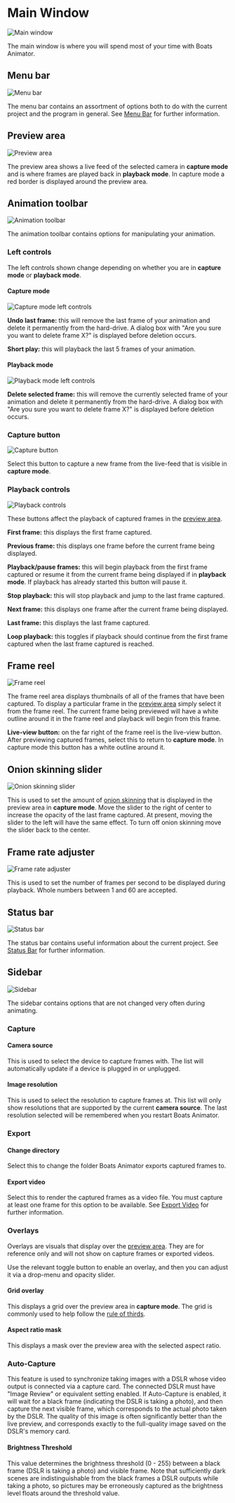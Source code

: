 # Main Window

![Main window](../img/ba-0-11-0-screenshot-1.png)

The main window is where you will spend most of your time with Boats Animator.

## Menu bar

![Menu bar](../img/menu-bar.png)

The menu bar contains an assortment of options both to do with the current project and the program in general. See [Menu Bar](/features/menu-bar) for further information.

## Preview area

![Preview area](../img/preview-area.png)

The preview area shows a live feed of the selected camera in **capture mode** and is where frames are played back in **playback mode**. In capture mode a red border is displayed around the preview area.

## Animation toolbar

![Animation toolbar](../img/animation-toolbar.png)

The animation toolbar contains options for manipulating your animation.

### Left controls

The left controls shown change depending on whether you are in **capture mode** or **playback mode**.

#### Capture mode

![Capture mode left controls](../img/left-controls-capture.png)

**Undo last frame:** this will remove the last frame of your animation and delete it permanently from the hard-drive. A dialog box with "Are you sure you want to delete frame X?" is displayed before deletion occurs.

**Short play:** this will playback the last 5 frames of your animation.

#### Playback mode

![Playback mode left controls](../img/left-controls-playback.png)

**Delete selected frame:** this will remove the currently selected frame of your animation and delete it permanently from the hard-drive. A dialog box with "Are you sure you want to delete frame X?" is displayed before deletion occurs.

### Capture button

![Capture button](../img/capture-button.png)

Select this button to capture a new frame from the live-feed that is visible in **capture mode**.

### Playback controls

![Playback controls](../img/playback-controls.png)

These buttons affect the playback of captured frames in the [preview area](#preview-area).

**First frame:** this displays the first frame captured.

**Previous frame:** this displays one frame before the current frame being displayed.

**Playback/pause frames:** this will begin playback from the first frame captured or resume it from the current frame being displayed if in **playback mode**. If playback has already started this button will pause it.

**Stop playback:** this will stop playback and jump to the last frame captured.

**Next frame:**  this displays one frame after the current frame being displayed.

**Last frame:** this displays the last frame captured.

**Loop playback:** this toggles if playback should continue from the first frame captured when the last frame captured is reached.

## Frame reel

![Frame reel](../img/frame-reel.png)

The frame reel area displays thumbnails of all of the frames that have been captured. To display a particular frame in the [preview area](#preview-area) simply select it from the frame reel. The current frame being previewed will have a white outline around it in the frame reel and playback will begin from this frame.

**Live-view button:** on the far right of the frame reel is the live-view button. After previewing captured frames, select this to return to **capture mode**. In capture mode this button has a white outline around it.

## Onion skinning slider

![Onion skinning slider](../img/onion-skinning-slider.png)

This is used to set the amount of [onion skinning](https://en.wikipedia.org/wiki/Onion_skinning) that is displayed in the preview area in **capture mode**. Move the slider to the right of center to increase the opacity of the last frame captured. At present, moving the slider to the left will have the same effect. To turn off onion skinning move the slider back to the center.

## Frame rate adjuster

![Frame rate adjuster](../img/frame-rate-adjuster.png)

This is used to set the number of frames per second to be displayed during playback. Whole numbers between 1 and 60 are accepted.

## Status bar

![Status bar](../img/status-bar.png)

The status bar contains useful information about the current project. See [Status Bar](/features/status-bar) for further information.

## Sidebar

![Sidebar](../img/sidebar.png)

The sidebar contains options that are not changed very often during animating.

### Capture

#### Camera source

This is used to select the device to capture frames with. The list will automatically update if a device is plugged in or unplugged.

#### Image resolution

This is used to select the resolution to capture frames at. This list will only show resolutions that are supported by the current **camera source**. The last resolution selected will be remembered when you restart Boats Animator.

### Export

#### Change directory

Select this to change the folder Boats Animator exports captured frames to.

#### Export video

Select this to render the captured frames as a video file. You must capture at least one frame for this option to be available. See [Export Video](/features/export-video) for further information.
### Overlays

Overlays are visuals that display over the [preview area](#preview-area). They are for reference only and will not show on capture frames or exported videos.

Use the relevant toggle button to enable an overlay, and then you can adjust it via a drop-menu and opacity slider.

#### Grid overlay

This displays a grid over the preview area in **capture mode**. The grid is commonly used to help follow the [rule of thirds](https://en.wikipedia.org/wiki/Rule_of_thirds).

#### Aspect ratio mask

This displays a mask over the preview area with the selected aspect ratio.

### Auto-Capture

This feature is used to synchronize taking images with a DSLR whose video output is connected via a capture card. The connected DSLR must have "Image Review" or equivalent setting enabled. If Auto-Capture is enabled, it will wait for a black frame (indicating the DSLR is taking a photo), and then capture the next visible frame, which corresponds to the actual photo taken by the DSLR. The quality of this image is often significantly better than the live preview, and corresponds exactly to the full-quality image saved on the DSLR's memory card.

#### Brightness Threshold

This value determines the brightness threshold (0 - 255) between a black frame (DSLR is taking a photo) and visible frame. Note that sufficiently dark scenes are indistinguishable from the black frames a DSLR outputs while taking a photo, so pictures may be erroneously captured as the brightness level floats around the threshold value.